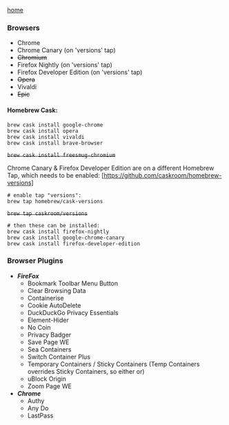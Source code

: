 [home](index.md)

### Browsers
- Chrome
- Chrome Canary (on 'versions' tap)
- ~~Chromium~~
- Firefox Nightly (on 'versions' tap)
- Firefox Developer Edition (on 'versions' tap)
- ~~Opera~~
- Vivaldi
- ~~Epic~~

#### Homebrew Cask:

```
brew cask install google-chrome
brew cask install opera
brew cask install vivaldi
brew cask install brave-browser
```
~~`brew cask install freesmug-chromium`~~

Chrome Canary & Firefox Developer Edition are on a different Homebrew Tap, which needs to be enabled:
[https://github.com/caskroom/homebrew-versions]

```
# enable tap "versions":
brew tap homebrew/cask-versions
```
~~`brew tap caskroom/versions`~~

```
# then these can be installed:
brew cask install firefox-nightly
brew cask install google-chrome-canary
brew cask install firefox-developer-edition
```

### Browser Plugins
- **_FireFox_**
  - Bookmark Toolbar Menu Button
  - Clear Browsing Data
  - Containerise
  - Cookie AutoDelete
  - DuckDuckGo Privacy Essentials
  - Element-Hider
  - No Coin
  - Privacy Badger
  - Save Page WE
  - Sea Containers
  - Switch Container Plus
  - Temporary Containers / Sticky Containers (Temp Containers overrides Sticky Containers, so either or)
  - uBlock Origin
  - Zoom Page WE
- **_Chrome_**
  - Authy
  - Any Do
  - LastPass
